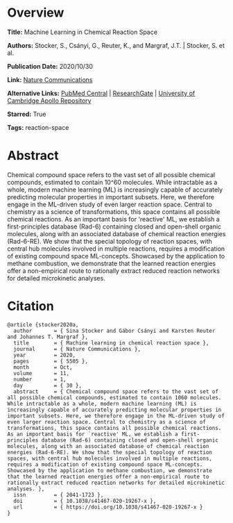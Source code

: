 # Overview
**Title:**
Machine Learning in Chemical Reaction Space

**Authors:**
Stocker, S., Csányi, G., Reuter, K., and Margraf, J.T. |
Stocker, S. et al.

**Publication Date:**
2020/10/30

**Link:**
[Nature Communications](https://www.nature.com/articles/s41467-020-19267-x)

**Alternative Links:**
[PubMed Central](https://pmc.ncbi.nlm.nih.gov/articles/PMC7603480) |
[ResearchGate](https://www.researchgate.net/publication/346489611_Machine_learning_in_chemical_reaction_space) |
[University of Cambridge Apollo Repository](https://www.repository.cam.ac.uk/items/00349c6b-2b79-47b2-b41b-594d933277a6)

**Starred:**
True

**Tags:**
reaction-space


# Abstract
Chemical compound space refers to the vast set of all possible chemical compounds, estimated to contain 10^60 molecules.
While intractable as a whole, modern machine learning (ML) is increasingly capable of accurately predicting molecular properties in important subsets.
Here, we therefore engage in the ML-driven study of even larger reaction space.
Central to chemistry as a science of transformations, this space contains all possible chemical reactions.
As an important basis for 'reactive' ML, we establish a first-principles database (Rad-6) containing closed and open-shell organic molecules, along with an associated database of chemical reaction energies (Rad-6-RE).
We show that the special topology of reaction spaces, with central hub molecules involved in multiple reactions, requires a modification of existing compound space ML-concepts.
Showcased by the application to methane combustion, we demonstrate that the learned reaction energies offer a non-empirical route to rationally extract reduced reaction networks for detailed microkinetic analyses.


# Citation
```
@article {stocker2020a,
  author       = { Sina Stocker and Gábor Csányi and Karsten Reuter and Johannes T. Margraf },
  title        = { Machine learning in chemical reaction space },
  journal      = { Nature Communications },
  year         = 2020,
  pages        = { 5505 },
  month        = Oct,
  volume       = 11,
  number       = 1,
  day          = { 30 },
  abstract     = { Chemical compound space refers to the vast set of all possible chemical compounds, estimated to contain 1060 molecules. While intractable as a whole, modern machine learning (ML) is increasingly capable of accurately predicting molecular properties in important subsets. Here, we therefore engage in the ML-driven study of even larger reaction space. Central to chemistry as a science of transformations, this space contains all possible chemical reactions. As an important basis for `reactive' ML, we establish a first-principles database (Rad-6) containing closed and open-shell organic molecules, along with an associated database of chemical reaction energies (Rad-6-RE). We show that the special topology of reaction spaces, with central hub molecules involved in multiple reactions, requires a modification of existing compound space ML-concepts. Showcased by the application to methane combustion, we demonstrate that the learned reaction energies offer a non-empirical route to rationally extract reduced reaction networks for detailed microkinetic analyses. },
  issn         = { 2041-1723 },
  doi          = { 10.1038/s41467-020-19267-x },
  url          = { https://doi.org/10.1038/s41467-020-19267-x }
}

```
